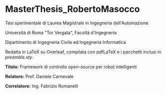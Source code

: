 # MasterThesis_RobertoMasocco
Tesi sperimentale di Laurea Magistrale in Ingegneria dell'Automazione

Università di Roma "Tor Vergata", Facoltà d'Ingegneria

Dipartimento di Ingegneria Civile ed Ingegneria Informatica

Redatta in LaTeX su Overleaf, compilata con pdfLaTeX e i pacchetti inclusi in *preamble.sty*.

**Titolo:** Framework di controllo open-source per robot intelligenti

**Relatore:** Prof. Daniele Carnevale

**Correlatore:** Ing. Fabrizio Romanelli
